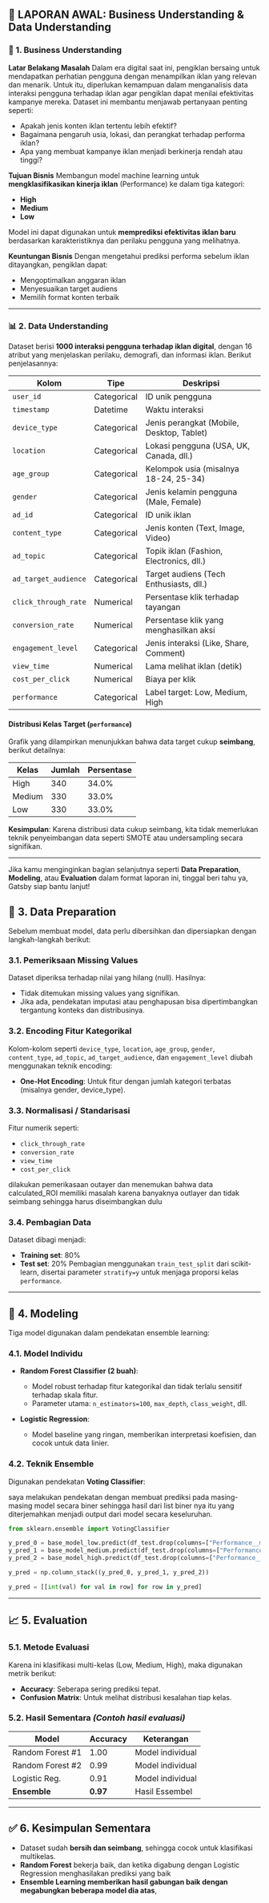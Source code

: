 ## 📘 LAPORAN AWAL: Business Understanding & Data Understanding

### 🧠 1. Business Understanding

**Latar Belakang Masalah**
Dalam era digital saat ini, pengiklan bersaing untuk mendapatkan perhatian pengguna dengan menampilkan iklan yang relevan dan menarik. Untuk itu, diperlukan kemampuan dalam menganalisis data interaksi pengguna terhadap iklan agar pengiklan dapat menilai efektivitas kampanye mereka. Dataset ini membantu menjawab pertanyaan penting seperti:

* Apakah jenis konten iklan tertentu lebih efektif?
* Bagaimana pengaruh usia, lokasi, dan perangkat terhadap performa iklan?
* Apa yang membuat kampanye iklan menjadi berkinerja rendah atau tinggi?

**Tujuan Bisnis**
Membangun model machine learning untuk **mengklasifikasikan kinerja iklan** (Performance) ke dalam tiga kategori:

* **High**
* **Medium**
* **Low**

Model ini dapat digunakan untuk **memprediksi efektivitas iklan baru** berdasarkan karakteristiknya dan perilaku pengguna yang melihatnya.

**Keuntungan Bisnis**
Dengan mengetahui prediksi performa sebelum iklan ditayangkan, pengiklan dapat:

* Mengoptimalkan anggaran iklan
* Menyesuaikan target audiens
* Memilih format konten terbaik

---

### 📊 2. Data Understanding

Dataset berisi **1000 interaksi pengguna terhadap iklan digital**, dengan 16 atribut yang menjelaskan perilaku, demografi, dan informasi iklan. Berikut penjelasannya:

| Kolom                | Tipe        | Deskripsi                                 |
| -------------------- | ----------- | ----------------------------------------- |
| `user_id`            | Categorical | ID unik pengguna                          |
| `timestamp`          | Datetime    | Waktu interaksi                           |
| `device_type`        | Categorical | Jenis perangkat (Mobile, Desktop, Tablet) |
| `location`           | Categorical | Lokasi pengguna (USA, UK, Canada, dll.)   |
| `age_group`          | Categorical | Kelompok usia (misalnya 18-24, 25-34)     |
| `gender`             | Categorical | Jenis kelamin pengguna (Male, Female)     |
| `ad_id`              | Categorical | ID unik iklan                             |
| `content_type`       | Categorical | Jenis konten (Text, Image, Video)         |
| `ad_topic`           | Categorical | Topik iklan (Fashion, Electronics, dll.)  |
| `ad_target_audience` | Categorical | Target audiens (Tech Enthusiasts, dll.)   |
| `click_through_rate` | Numerical   | Persentase klik terhadap tayangan         |
| `conversion_rate`    | Numerical   | Persentase klik yang menghasilkan aksi    |
| `engagement_level`   | Categorical | Jenis interaksi (Like, Share, Comment)    |
| `view_time`          | Numerical   | Lama melihat iklan (detik)                |
| `cost_per_click`     | Numerical   | Biaya per klik                            |
| `performance`        | Categorical | Label target: Low, Medium, High           |

#### Distribusi Kelas Target (`performance`)

Grafik yang dilampirkan menunjukkan bahwa data target cukup **seimbang**, berikut detailnya:

| Kelas  | Jumlah | Persentase |
| ------ | ------ | ---------- |
| High   | 340    | 34.0%      |
| Medium | 330    | 33.0%      |
| Low    | 330    | 33.0%      |

**Kesimpulan**:
Karena distribusi data cukup seimbang, kita tidak memerlukan teknik penyeimbangan data seperti SMOTE atau undersampling secara signifikan.

---

Jika kamu menginginkan bagian selanjutnya seperti **Data Preparation**, **Modeling**, atau **Evaluation** dalam format laporan ini, tinggal beri tahu ya, Gatsby siap bantu lanjut!


## 🧹 3. Data Preparation

Sebelum membuat model, data perlu dibersihkan dan dipersiapkan dengan langkah-langkah berikut:

### 3.1. **Pemeriksaan Missing Values**

Dataset diperiksa terhadap nilai yang hilang (null). Hasilnya:

* Tidak ditemukan missing values yang signifikan.
* Jika ada, pendekatan imputasi atau penghapusan bisa dipertimbangkan tergantung konteks dan distribusinya.

### 3.2. **Encoding Fitur Kategorikal**

Kolom-kolom seperti `device_type`, `location`, `age_group`, `gender`, `content_type`, `ad_topic`, `ad_target_audience`, dan `engagement_level` diubah menggunakan teknik encoding:

* **One-Hot Encoding**: Untuk fitur dengan jumlah kategori terbatas (misalnya gender, device\_type).

### 3.3. **Normalisasi / Standarisasi**

Fitur numerik seperti:

* `click_through_rate`
* `conversion_rate`
* `view_time`
* `cost_per_click`

dilakukan pemerikasaan outayer dan menemukan bahwa data calculated_ROI memiliki masalah karena banyaknya outlayer dan tidak seimbang sehingga harus diseimbangkan dulu

### 3.4. **Pembagian Data**

Dataset dibagi menjadi:

* **Training set**: 80%
* **Test set**: 20%
  Pembagian menggunakan `train_test_split` dari scikit-learn, disertai parameter `stratify=y` untuk menjaga proporsi kelas `performance`.

---

## 🤖 4. Modeling

Tiga model digunakan dalam pendekatan ensemble learning:

### 4.1. **Model Individu**

* **Random Forest Classifier (2 buah)**:

  * Model robust terhadap fitur kategorikal dan tidak terlalu sensitif terhadap skala fitur.
  * Parameter utama: `n_estimators=100`, `max_depth`, `class_weight`, dll.
* **Logistic Regression**:

  * Model baseline yang ringan, memberikan interpretasi koefisien, dan cocok untuk data linier.

### 4.2. **Teknik Ensemble**

Digunakan pendekatan **Voting Classifier**:

saya melakukan pendekatan dengan membuat prediksi pada masing-masing model secara biner sehingga hasil dari list biner nya itu yang diterjemahkan menjadi output dari model secara keseluruhan.

```python
from sklearn.ensemble import VotingClassifier

y_pred_0 = base_model_low.predict(df_test.drop(columns=["Performance__medium", "Performance__low", 'Performance__high']))
y_pred_1 = base_model_medium.predict(df_test.drop(columns=["Performance__medium", "Performance__low", 'Performance__high']))
y_pred_2 = base_model_high.predict(df_test.drop(columns=["Performance__medium", "Performance__low", 'Performance__high']))

y_pred = np.column_stack((y_pred_0, y_pred_1, y_pred_2))

y_pred = [[int(val) for val in row] for row in y_pred]

```

---

## 📈 5. Evaluation

### 5.1. **Metode Evaluasi**

Karena ini klasifikasi multi-kelas (Low, Medium, High), maka digunakan metrik berikut:

* **Accuracy**: Seberapa sering prediksi tepat.
* **Confusion Matrix**: Untuk melihat distribusi kesalahan tiap kelas.

### 5.2. **Hasil Sementara** *(Contoh hasil evaluasi)*

| Model            | Accuracy | Keterangan        |
| ---------------- | -------- | ----------------- |
| Random Forest #1 | 1.00     | Model individual  |
| Random Forest #2 | 0.99     | Model individual  |
| Logistic Reg.    | 0.91     | Model individual     |
| **Ensemble**     | **0.97** | Hasil Essembel |

---

## ✅ 6. Kesimpulan Sementara

* Dataset sudah **bersih dan seimbang**, sehingga cocok untuk klasifikasi multikelas.
* **Random Forest** bekerja baik, dan ketika digabung dengan Logistic Regression menghasilakan prediksi yang baik
* **Ensemble Learning memberikan hasil gabungan baik dengan megabungkan beberapa model dia atas**, 


